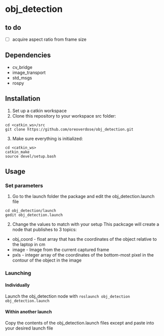 # obj_detection

## to do
- [ ] acquire aspect ratio from frame size

## Dependencies
* cv_bridge
* image_transport
* std_msgs
* rospy

## Installation
1. Set up a catkin workspace
2. Clone this repository to your workspace src folder:
```
cd <catkin_ws>/src
git clone https://github.com/oreoverdose/obj_detection.git
```
3. Make sure everything is initialized:
```
cd <catkin_ws>
catkin_make
source devel/setup.bash
```

## Usage
### Set parameters
1. Go to the launch folder the package and edit the obj_detection.launch file
```
cd obj_detection/launch
gedit obj_detection.launch
```
2. Change the values to match with your setup
This packcage will create a node that publishes to 3 topics:
* obj_coord - float array that has the coordinates of the object relative to the laptop in cm
* image - Image from the current captured frame
* pxls - integer array of the coordinates of the bottom-most pixel in the contour of the object in the image
### Launching
#### Individually
Launch the obj_detection node with `roslaunch obj_detection obj_detection.launch`
#### Within another launch
Copy the contents of the obj_detection.launch files except <launch></launch> and paste into your desired launch file



